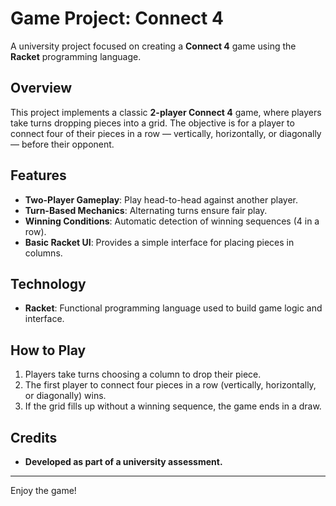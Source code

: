 # Game Project: Connect 4

A university project focused on creating a **Connect 4** game using the **Racket** programming language.

## Overview
This project implements a classic **2-player Connect 4** game, where players take turns dropping pieces into a grid. The objective is for a player to connect four of their pieces in a row — vertically, horizontally, or diagonally — before their opponent.

## Features
- **Two-Player Gameplay**: Play head-to-head against another player.
- **Turn-Based Mechanics**: Alternating turns ensure fair play.
- **Winning Conditions**: Automatic detection of winning sequences (4 in a row).
- **Basic Racket UI**: Provides a simple interface for placing pieces in columns.

## Technology
- **Racket**: Functional programming language used to build game logic and interface.

## How to Play
1. Players take turns choosing a column to drop their piece.
2. The first player to connect four pieces in a row (vertically, horizontally, or diagonally) wins.
3. If the grid fills up without a winning sequence, the game ends in a draw.

## Credits
- **Developed as part of a university assessment.**

---

Enjoy the game!
